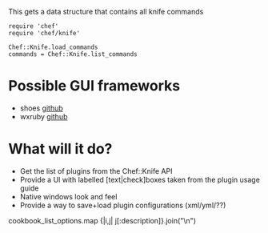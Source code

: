 This gets a data structure that contains all knife commands
```
require 'chef'
require 'chef/knife'

Chef::Knife.load_commands
commands = Chef::Knife.list_commands
```

# Possible GUI frameworks

- shoes [github](https://github.com/shoes/shoes4)
- wxruby [github](https://github.com/sfeu/wxruby)

# What will it do?

- Get the list of plugins from the Chef::Knife API
- Provide a UI with labelled [text|check]boxes taken from the plugin usage guide
- Native windows look and feel
- Provide a way to save+load plugin configurations (xml/yml/??)



cookbook_list_options.map {|i,j| j[:description]}.join("\n")